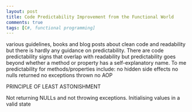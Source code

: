 ```yaml
---
layout: post
title: Code Predictability Improvement from the Functional World
comments: true
tags: [C#, functional programming]
---
```

various guidelines, books and blog posts about clean code and readability but there is hardly any guidance on predictability. There are code predictability signs that overlap with readability but predictability goes beyond whether a method or property has a self-explanatory name. To me predictability for methods/properties include:
no hidden side effects
no nulls returned
no exceptions thrown
no AOP

PRINCIPLE OF LEAST ASTONISHMENT

Not returning NULLs and not throwing exceptions.
Initialising values in a valid state